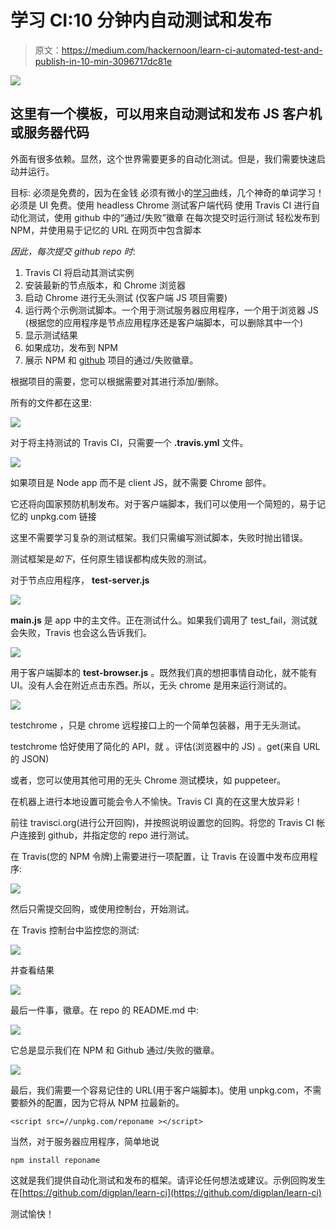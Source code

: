 # 学习 CI:10 分钟内自动测试和发布

> 原文：<https://medium.com/hackernoon/learn-ci-automated-test-and-publish-in-10-min-3096717dc81e>

![](img/648a6b557a8bfbc1f35628cdad5661a3.png)

## 这里有一个模板，可以用来自动测试和发布 JS 客户机或服务器代码

外面有很多依赖。显然，这个世界需要更多的自动化测试。但是，我们需要快速启动并运行。

目标:
必须是免费的，因为在金钱
必须有微小的[学习](https://hackernoon.com/tagged/learning)曲线，几个神奇的单词学习！
必须是 UI 免费。使用 headless Chrome 测试客户端代码
使用 Travis CI 进行自动化测试，使用 github 中的“通过/失败”徽章
在每次提交时运行测试
轻松发布到 NPM，并使用易于记忆的 URL 在网页中包含脚本

*因此，每次提交 github repo 时*:

1.  Travis CI 将启动其测试实例
2.  安装最新的节点版本，和 Chrome 浏览器
3.  启动 Chrome 进行无头测试
    (仅客户端 JS 项目需要)
4.  运行两个示例测试脚本。一个用于测试服务器应用程序，一个用于浏览器 JS
    (根据您的应用程序是节点应用程序还是客户端脚本，可以删除其中一个)
5.  显示测试结果
6.  如果成功，发布到 NPM
7.  展示 NPM 和 [github](https://hackernoon.com/tagged/github) 项目的通过/失败徽章。

根据项目的需要，您可以根据需要对其进行添加/删除。

所有的文件都在这里:

![](img/f981b731022d145725248861bdfaa656.png)

对于将主持测试的 Travis CI，只需要一个 **.travis.yml** 文件。

![](img/5a6e0c32f09cae610221e571884c99d2.png)

如果项目是 Node app 而不是 client JS，就不需要 Chrome 部件。

它还将向国家预防机制发布。对于客户端脚本，我们可以使用一个简短的，易于记忆的 unpkg.com 链接

这里不需要学习复杂的测试框架。我们只需编写测试脚本，失败时抛出错误。

测试框架是*如下*，任何原生错误都构成失败的测试。

对于节点应用程序， **test-server.js**

![](img/3a24576db79bb8565aec08682f3b18da.png)

**main.js** 是 app 中的主文件。正在测试什么。如果我们调用了 test_fail，测试就会失败，Travis 也会这么告诉我们。

![](img/b5497f304f211a6631fc396d0bb5828d.png)

用于客户端脚本的 **test-browser.js** 。既然我们真的想把事情自动化，就不能有 UI。没有人会在附近点击东西。所以，无头 chrome 是用来运行测试的。

![](img/384b2c3b5b637335126fa04d955d3f83.png)

testchrome ，只是 chrome 远程接口上的一个简单包装器，用于无头测试。

testchrome 恰好使用了简化的 API，就
。评估(浏览器中的 JS)
。get(来自 URL 的 JSON)

或者，您可以使用其他可用的无头 Chrome 测试模块，如 puppeteer。

在机器上进行本地设置可能会令人不愉快。Travis CI 真的在这里大放异彩！

前往 travisci.org(进行公开回购)，并按照说明设置您的回购。将您的 Travis CI 帐户连接到 github，并指定您的 repo 进行测试。

在 Travis(您的 NPM 令牌)上需要进行一项配置，让 Travis 在设置中发布应用程序:

![](img/dd2ef45128459ebb61157f10dee9e097.png)

然后只需提交回购，或使用控制台，开始测试。

在 Travis 控制台中监控您的测试:

![](img/e5f166e9113be997d6c1bba2bcd7285a.png)

并查看结果

![](img/90318c8e47c8298a5c61bfee3b7dd671.png)

最后一件事，徽章。在 repo 的 README.md 中:

![](img/c2bf8dea9e0237a692ca2c5f7d0cc9d6.png)

它总是显示我们在 NPM 和 Github 通过/失败的徽章。

![](img/47e4f7f80dc2b7adbf50e3a0a8d8919d.png)

最后，我们需要一个容易记住的 URL(用于客户端脚本)。使用 unpkg.com，不需要额外的配置，因为它将从 NPM 拉最新的。

```
<script src=//unpkg.com/reponame ></script>
```

当然，对于服务器应用程序，简单地说

```
npm install reponame
```

这就是我们提供自动化测试和发布的框架。请评论任何想法或建议。示例回购发生在[https://github.com/digplan/learn-ci](https://github.com/digplan/learn-ci)

测试愉快！